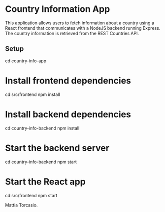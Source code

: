 # Country Information App

This application allows users to fetch information about a country using a React frontend that communicates with a NodeJS backend running Express. The country information is retrieved from the REST Countries API.

## Setup

 cd country-info-app

# Install frontend dependencies
cd src/frontend
npm install

# Install backend dependencies
cd country-info-backend
npm install

# Start the backend server 
cd country-info-backend
npm start

# Start the React app 
cd src/frontend
npm start


Mattia Torcasio.
